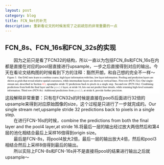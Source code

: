 ```yaml
---
layout: post
category: blog
title: FCN_Net的补充
description: 重新看论文的时候发现了之前疏忽的非常重要的一点
---
```

## FCN_8s、FCN_16s和FCN_32s的实现
　　因为之前只是看了FCN32的结构，所以一直以为包括FCN_8s和FCN_16s在内都是直接在对应的pool层直接进行upsample，一步之后直接得到对应的输出。今天在看论文结构图的时候看到下方的注释：豁然开朗，和自己想的完全不一样～
![](/downloads/FCN16&32.png)
　　这段解释非常重要：只有在FCN32s的时候是直接在pool5后面进行32倍的upsample来得到对应原始图像的size，这个过程是只进行了一步就完成的。Our single stream net,upsample stride 32 predictions back to pixels in a single step.<br>
　　在进行FCN-16s的时候，combine the predictions from both the final layer and the pool4 layer,at stride 16.将最后一层的输出经过放大两倍然后和第4层的池化相结合最后上采样16倍得到origin size。<br>
　　最后是FCN-8s，将pool4放大2倍，最后一层的输出放大4倍，然后和pool3相结合然后上采样8倍得到最后的输出。<br>
　　所以实际上FCN-8s和FCN-16s并不是直接将pool的结果进行输出之后就upsample～
